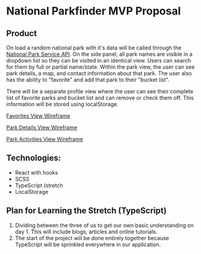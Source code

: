 # National Parkfinder MVP Proposal

## Product

On load a random national park with it's data will be called through the [National Park Service API](https://www.nps.gov/subjects/developer/index.htm).  On the side panel, all park names are visible in a dropdown list so they can be visited in an identical view. Users can search for them by full or partial name/state. Within the park view, the user can see park details, a map, and contact information about that park. The user also has the ability to "favorite" and add that park to their "bucket list".

There will be a separate profile view where the user can see their complete list of favorite parks and bucket list and can remove or check them off. This information will be stored using localStorage.

[Favorites View Wireframe](https://github.com/jaypeasee/national-parkfinder/blob/main/planning/parkfinder-wireframe-v2-1.png)

[Park Details View Wireframe](https://github.com/jaypeasee/national-parkfinder/blob/main/planning/parkfinder-wireframe-v2-2.png)

[Park Activities View Wireframe](https://github.com/jaypeasee/national-parkfinder/blob/main/planning/parkfinder-wireframe-v2-3.png)


## Technologies:

* React with hooks
* SCSS
* TypeScript (stretch
* LocalStorage

## Plan for Learning the Stretch (TypeScript)

1. Dividing between the three of us to get our own basic understanding on day 1. This will include blogs, articles and online tutorials.
1. The start of the project will be done entirely together because TypeScript will be sprinkled everywhere in our application.

